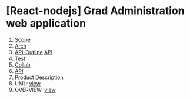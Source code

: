 
# \[React-nodejs\] Grad Administration web application

1. [Scope](prj-outline/Scope.md)
2. [Arch](prj-outline/Arch.md)
3. [API-Outline](prj-outline/API.md)
[API](https://app.swaggerhub.com/apis/csc302BD/GradApp/1.0.0)
4. [Test](prj-outline/Test.md)
5. [Collab](prj-outline/Collab.md)
6. [API](https://app.swaggerhub.com/apis/csc302BD/GradApp/1.0.0)
7. [Product Description](prj-outline/product.md)
8. UML: [view](https://drive.google.com/file/d/1V1TZ4Hti3jrpJzN0TM0tvCFgxVbjHg0s/view?usp=sharing)
9. OVERVIEW: [view](https://docs.google.com/presentation/d/10CHfckLeb3MLja0vJXwHVRbq_s3PyhLxItQ7Q77hy_0/edit?usp=sharing)
